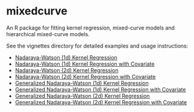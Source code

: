 # mixedcurve

An R package for fitting kernel regression, mixed-curve models and hierarchical mixed-curve models.

See the vignettes directory for detailed examples and usage instructions:

 - [Nadaraya-Watson (1d) Kernel Regression](vignettes/nw_1d/nw_1d.md)
 - [Nadaraya-Watson (1d) Kernel Regression with Covariate](vignettes/nw_1d_w_covariate/nw_1d_w_covariate.md)
 - [Nadaraya-Watson (2d) Kernel Regression](vignettes/nw_2d/nw_2d.md)
 - [Nadaraya-Watson (2d) Kernel Regression with Covariate](vignettes/nw_2d_w_covariate/nw_2d_w_covariate.md)
 - [Generalized Nadaraya-Watson (1d) Kernel Regression](vignettes/gnw_1d/gnw_1d.md)
 - [Generalized Nadaraya-Watson (1d) Kernel Regression with Covariate](vignettes/gnw_1d_w_covariate/gnw_1d_w_covariate.md)
 - [Generalized Nadaraya-Watson (2d) Kernel Regression](vignettes/gnw_2d/gnw_2d.md)
 - [Generalized Nadaraya-Watson (2d) Kernel Regression with Covariate](vignettes/gnw_2d_w_covariate/gnw_2d_w_covariate.md)
